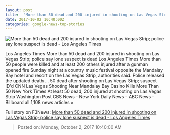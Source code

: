 ```yaml
---
layout: post
title:  "More than 50 dead and 200 injured in shooting on Las Vegas Strip; police say lone suspect is dead - Los Angeles Times"
date: 2017-10-02 10:40:00Z
categories: google-news-top-stories
---
```


![More than 50 dead and 200 injured in shooting on Las Vegas Strip; police say lone suspect is dead - Los Angeles Times](http://www.trbimg.com/img-56fd643a/turbine/la-l-a-times-logo-20160331/600)

Los Angeles Times More than 50 dead and 200 injured in shooting on Las Vegas Strip; police say lone suspect is dead Los Angeles Times More than 50 people were killed and at least 200 others injured after a gunman opened fire Sunday night at a country music festival opposite the Mandalay Bay hotel and resort on the Las Vegas Strip, authorities said. Police released the updated death ... 50 dead after shooting on Las Vegas Strip; suspect ID'd CNN Las Vegas Shooting Near Mandalay Bay Casino Kills More Than 50 New York Times At least 50 dead, 200 injured at shooting on Las Vegas Strip Washington Post CBS News - New York Daily News - ABC News - Billboard all 1,108 news articles »


Full story on F3News: [More than 50 dead and 200 injured in shooting on Las Vegas Strip; police say lone suspect is dead - Los Angeles Times](http://www.f3nws.com/n/KXMjQC)

> Posted on: Monday, October 2, 2017 10:40:00 AM
